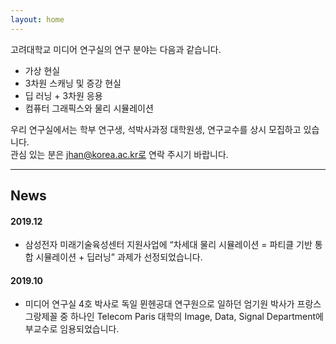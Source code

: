 ```yaml
---
layout: home
---
```


고려대학교 미디어 연구실의 연구 분야는 다음과 같습니다.
* 가상 현실
* 3차원 스캐닝 및 증강 현실
* 딥 러닝 + 3차원 응용
* 컴퓨터 그래픽스와 물리 시뮬레이션

우리 연구실에서는 학부 연구생, 석박사과정 대학원생, 연구교수를 상시 모집하고 있습니다.  
관심 있는 분은 jhan@korea.ac.kr로 연락 주시기 바랍니다.

<hr>

## News
#### 2019.12
* 삼성전자 미래기술육성센터 지원사업에 “차세대 물리 시뮬레이션 = 파티클 기반 통합 시뮬레이션 + 딥러닝” 과제가 선정되었습니다.

#### 2019.10
* 미디어 연구실 4호 박사로 독일 뮌헨공대 연구원으로 일하던 엄기원 박사가 프랑스 그랑제꼴 중 하나인 Telecom Paris 대학의 Image, Data, Signal Department에 부교수로 임용되었습니다.